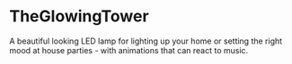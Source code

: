 # TheGlowingTower
A beautiful looking LED lamp for lighting up your home or setting the right mood at house parties - with animations that can react to music.
